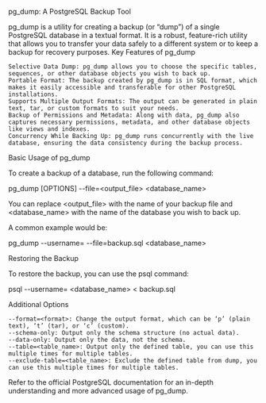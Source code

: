 pg_dump: A PostgreSQL Backup Tool

pg_dump is a utility for creating a backup (or “dump”) of a single PostgreSQL database in a textual format. It is a robust, feature-rich utility that allows you to transfer your data safely to a different system or to keep a backup for recovery purposes.
Key Features of pg_dump

    Selective Data Dump: pg_dump allows you to choose the specific tables, sequences, or other database objects you wish to back up.
    Portable Format: The backup created by pg_dump is in SQL format, which makes it easily accessible and transferable for other PostgreSQL installations.
    Supports Multiple Output Formats: The output can be generated in plain text, tar, or custom formats to suit your needs.
    Backup of Permissions and Metadata: Along with data, pg_dump also captures necessary permissions, metadata, and other database objects like views and indexes.
    Concurrency While Backing Up: pg_dump runs concurrently with the live database, ensuring the data consistency during the backup process.

Basic Usage of pg_dump

To create a backup of a database, run the following command:

pg_dump [OPTIONS] --file=<output_file> <database_name>

You can replace <output_file> with the name of your backup file and <database_name> with the name of the database you wish to back up.

A common example would be:

pg_dump --username=<user> --file=backup.sql <database_name>

Restoring the Backup

To restore the backup, you can use the psql command:

psql --username=<user> <database_name> < backup.sql

Additional Options

    --format=<format>: Change the output format, which can be ‘p’ (plain text), ‘t’ (tar), or ‘c’ (custom).
    --schema-only: Output only the schema structure (no actual data).
    --data-only: Output only the data, not the schema.
    --table=<table_name>: Output only the defined table, you can use this multiple times for multiple tables.
    --exclude-table=<table_name>: Exclude the defined table from dump, you can use this multiple times for multiple tables.

Refer to the official PostgreSQL documentation for an in-depth understanding and more advanced usage of pg_dump.